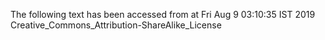The following text has been accessed from at Fri Aug 9 03:10:35 IST 2019
Creative_Commons_Attribution-ShareAlike_License
